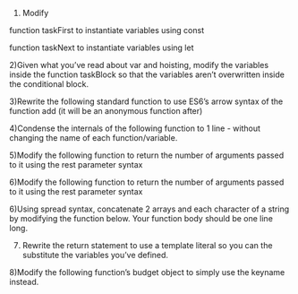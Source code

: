 1) Modify



function taskFirst to instantiate variables using const

function taskNext to instantiate variables using let

2)Given what you’ve read about var and hoisting, modify the variables inside the function taskBlock so that the variables aren’t overwritten inside the conditional block.

3)Rewrite the following standard function to use ES6’s arrow syntax of the function add (it will be an anonymous function after)

4)Condense the internals of the following function to 1 line - without changing the name of each function/variable.

5)Modify the following function to return the number of arguments passed to it using the rest parameter syntax

6)Modify the following function to return the number of arguments passed to it using the rest parameter syntax

6)Using spread syntax, concatenate 2 arrays and each character of a string by modifying the function below. Your function body should be one line long.

7) Rewrite the return statement to use a template literal so you can the substitute the variables you’ve defined.

8)Modify the following function’s budget object to simply use the keyname instead.
